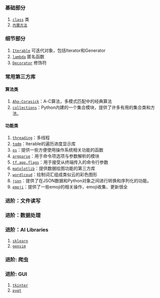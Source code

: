 ### 基础部分
1. [`class`](basic/class.md) 类
1. [`内置方法`](basic/builtins.md)


### 细节部分
1. [`Iterable`](details/Iterable.md) 可迭代对象，包括Iterator和Generator
1. [`lambda`](details/lambda.md) 匿名函数 
1. [`Decorator`](details/Decorator.md) 修饰符

### 常用第三方库
#### 算法类
1. [`Aho-Corasick`](libs/ahocorasick.md)：A-C算法，多模式匹配中的经典算法
1. [`collections`](libs/collections.md)：Python内建的一个集合模块，提供了许多有用的集合类和方法。

#### 功能类
1. [`threading`](libs/threading.md)：多线程
1. [`tqdm`](libs/tqdm.md)：Iterable的遍历进度显示库
1. [`os`](libs/os.md)：提供一些方便使用操作系统相关功能的函数
1. [`argparse`]()：用于命令项选项与参数解析的模块
1. [`tf.app.flags`]()：用于接受从终端传入的命令行参数
1. [`matplotlib`](libs/matplotlib.md)：提供数据绘图功能的第三方库
1. [`wordlcoud`](libs/wordcloud.md)：绘制词汇组成类似云的彩色图形
1. [`json`](libs/json.md)：提供了在JSON数据和Python对象之间进行转换和序列化的功能。
1. [`emoji`](libs/emoji.md)：提供了一些emoji的相关操作，emoji收集、更新很全

### 进阶：文件读写

### 进阶：数据处理

### 进阶：AI Libraries
1. [`sklearn`](ai_libs/sklearn/sklearn.md)
1. [`gensim`](ai_libs/gensim/gensim.md)

### 进阶: 爬虫

### 进阶: GUI
1. [`tkinter`]()
1. [`pyqt`]()
